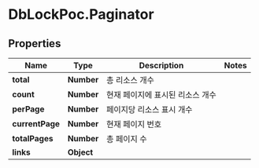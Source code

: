 # DbLockPoc.Paginator

## Properties
Name | Type | Description | Notes
------------ | ------------- | ------------- | -------------
**total** | **Number** | 총 리소스 개수 | 
**count** | **Number** | 현재 페이지에 표시된 리소스 개수 | 
**perPage** | **Number** | 페이지당 리소스 표시 개수 | 
**currentPage** | **Number** | 현재 페이지 번호 | 
**totalPages** | **Number** | 총 페이지 수 | 
**links** | **Object** |  | 


